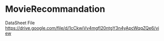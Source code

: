# MovieRecommandation

DataSheet File https://drive.google.com/file/d/1cCkwiVv4mgfl20ntgY3n4yApcWqqZQe6/view
